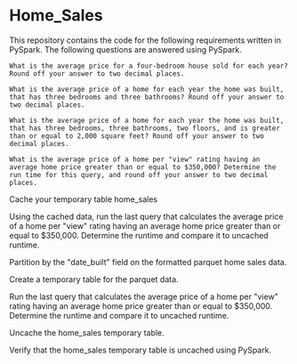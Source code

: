 # Home_Sales

This repository contains the code for the following requirements written in PySpark.
The following questions are answered using PySpark.

	What is the average price for a four-bedroom house sold for each year? Round off your answer to two decimal places.

	What is the average price of a home for each year the home was built, that has three bedrooms and three bathrooms? Round off your answer to two decimal places.

	What is the average price of a home for each year the home was built, that has three bedrooms, three bathrooms, two floors, and is greater than or equal to 2,000 square feet? Round off your answer to two decimal places.

	What is the average price of a home per "view" rating having an average home price greater than or equal to $350,000? Determine the run time for this query, and round off your answer to two decimal places.
	
Cache your temporary table home_sales

Using the cached data, run the last query that calculates the average price of a home per "view" rating having an average home price greater than or equal to $350,000. Determine the runtime and compare it to uncached runtime.

Partition by the "date_built" field on the formatted parquet home sales data.

Create a temporary table for the parquet data.

Run the last query that calculates the average price of a home per "view" rating having an average home price greater than or equal to $350,000. Determine the runtime and compare it to uncached runtime.

Uncache the home_sales temporary table.

Verify that the home_sales temporary table is uncached using PySpark.